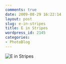 ```yaml
---
comments: true
date: 2009-08-29 16:22:14
layout: post
slug: e-in-stripes
title: E in Stripes
wordpress_id: 2145
categories:
- PhotoBlog
---
```


![E in Stripes](http://ryanfitzer.com/main/wp-content/uploads/2009/08/summer-party1.jpg)
